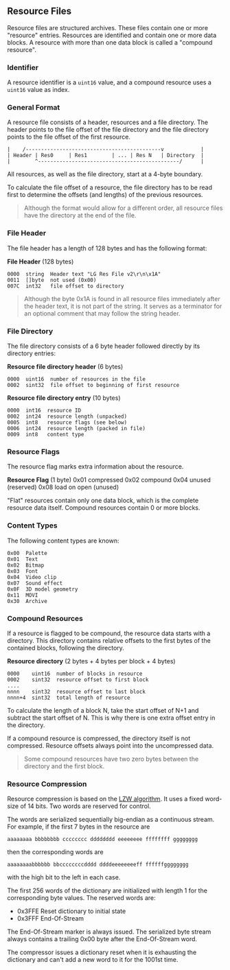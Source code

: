 ## Resource Files
Resource files are structured archives. These files contain one or more "resource" entries. Resources are identified and contain one or more data blocks. A resource with more than one data block is called a "compound resource".

### Identifier

A resource identifier is a ```uint16``` value, and a compound resource uses a ```uint16``` value as index.

### General Format
A resource file consists of a header, resources and a file directory. The header points to the file offset of the file directory and the file directory points to the file offset of the first resource.

    |    /--------------------------------------------v            |
    | Header | Res0     | Res1        | ... | Res N   | Directory  |
    |        ^----------------------------------------------/      |

All resources, as well as the file directory, start at a 4-byte boundary.

To calculate the file offset of a resource, the file directory has to be read first to determine the offsets (and lengths) of the previous resources.

> Although the format would allow for a different order, all resource files have the directory at the end of the file.

### File Header
The file header has a length of 128 bytes and has the following format:

**File Header** (128 bytes)

    0000  string  Header text "LG Res File v2\r\n\x1A"
    0011  []byte  not used (0x00)
    007C  int32   file offset to directory

> Although the byte 0x1A is found in all resource files immediately after the header text, it is not part of the string. It serves as a terminator for an optional comment that may follow the string header.

### File Directory
The file directory consists of a 6 byte header followed directly by its directory entries:

**Resource file directory header** (6 bytes)

    0000  uint16  number of resources in the file
    0002  sint32  file offset to beginning of first resource

**Resource file directory entry** (10 bytes)

    0000  int16  resource ID
    0002  int24  resource length (unpacked)
    0005  int8   resource flags (see below)
    0006  int24  resource length (packed in file)
    0009  int8   content type

### Resource Flags

The resource flag marks extra information about the resource.

**Resource Flag** (1 byte)
    0x01  compressed
    0x02  compound
    0x04  unused (reserved)
    0x08  load on open (unused)

"Flat" resources contain only one data block, which is the complete resource data itself. Compound resources contain 0 or more blocks.

### Content Types

The following content types are known:

    0x00  Palette
    0x01  Text
    0x02  Bitmap
    0x03  Font
    0x04  Video clip
    0x07  Sound effect
    0x0F  3D model geometry
    0x11  MOVI
    0x30  Archive

### Compound Resources
If a resource is flagged to be compound, the resource data starts with a directory. This directory contains relative offsets to the first bytes of the contained blocks, following the directory.

**Resource directory** (2 bytes + 4 bytes per block + 4 bytes)

    0000    uint16  number of blocks in resource
    0002    sint32  resource offset to first block
    ....
    nnnn    sint32  resource offset to last block
    nnnn+4  sint32  total length of resource

To calculate the length of a block N, take the start offset of N+1 and subtract the start offset of N. This is why there is one extra offset entry in the directory.

If a compound resource is compressed, the directory itself is not compressed. Resource offsets always point into the uncompressed data.

> Some compound resources have two zero bytes between the directory and the first block.

### Resource Compression
Resource compression is based on the [LZW algorithm](http://en.wikipedia.org/wiki/Lempel%E2%80%93Ziv%E2%80%93Welch). It uses a fixed word-size of 14 bits. Two words are reserved for control.

The words are serialized sequentially big-endian as a continuous stream.
For example, if the first 7 bytes in the resource are

    aaaaaaaa bbbbbbbb cccccccc dddddddd eeeeeeee ffffffff gggggggg

then the corresponding words are

    aaaaaaaabbbbbb bbccccccccdddd ddddeeeeeeeeff ffffffgggggggg

with the high bit to the left in each case.

The first 256 words of the dictionary are initialized with length 1 for the corresponding byte values. The reserved words are:
* 0x3FFE Reset dictionary to initial state
* 0x3FFF End-Of-Stream

The End-Of-Stream marker is always issued. The serialized byte stream always contains a trailing 0x00 byte after the End-Of-Stream word.

The compressor issues a dictionary reset when it is exhausting the dictionary and can't add a new word to it for the 1001st time.
